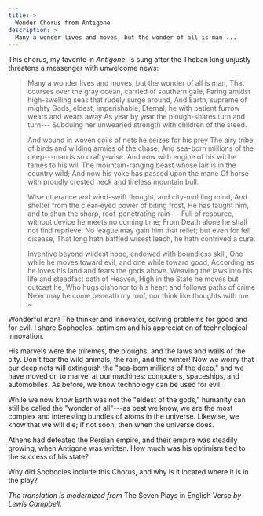 ```yaml
---
title: >
  Wonder Chorus from Antigone
description: >
  Many a wonder lives and moves, but the wonder of all is man ...
---
```


This chorus, my favorite in *Antigone*, is sung after the Theban king unjustly threatens a messenger with unwelcome news:

> Many a wonder lives and moves, but the wonder of all is man,
> That courses over the gray ocean, carried of southern gale,
> Faring amidst high-swelling seas that rudely surge around,
> And Earth, supreme of mighty Gods, eldest, imperishable,
> Eternal, he with patient furrow wears and wears away
> As year by year the plough-shares turn and turn---
> Subduing her unwearied strength with children of the steed.
>
> And wound in woven coils of nets he seizes for his prey
> The airy tribe of birds and wilding armies of the chase,
> And sea-born millions of the deep---man is so crafty-wise.
> And now with engine of his wit he tames to his will
> The mountain-ranging beast whose lair is in the country wild;
> And now his yoke has passed upon the mane
> Of horse with proudly crested neck and tireless mountain bull.
>
> Wise utterance and wind-swift thought, and city-molding mind,
> And shelter from the clear-eyed power of biting frost,
> He has taught him, and to shun the sharp, roof-penetrating rain---
> Full of resource, without device he meets no coming time;
> From Death alone he shall not find reprieve;
> No league may gain him that relief; but even for fell disease,
> That long hath baffled wisest leech, he hath contrived a cure.
>
> Inventive beyond wildest hope, endowed with boundless skill,
> One while he moves toward evil, and one while toward good,
> According as he loves his land and fears the gods above.
> Weaving the laws into his life and steadfast oath of Heaven,
> High in the State he moves but outcast he,
> Who hugs dishonor to his heart and follows paths of crime
> Ne’er may he come beneath my roof, nor think like thoughts with me.
> ~

Wonderful man! The thinker and innovator, solving problems for good and for evil. I share Sophocles' optimism and his appreciation of technological innovation.

His marvels were the triremes, the ploughs, and the laws and walls of the city. Don't fear the wild animals, the rain, and the winter! Now we worry that our deep nets will extinguish the "sea-born millions of the deep," and we have moved on to  marvel at our machines: computers, spaceships, and automobiles. As before, we know technology can be used for evil.

While we now know Earth was not the "eldest of the gods," humanity can still be called the "wonder of all"---as best we know, we are the most complex and interesting bundles of atoms in the universe. Likewise, we know that we will die; if not soon, then when the universe does.

Athens had defeated the Persian empire, and their empire was steadily growing, when Antigone was written. How much was his optimism tied to the success of his state?

Why did Sophocles include this Chorus, and why is it located where it is in the play?

*The translation is modernized from* The Seven Plays in English Verse *by Lewis Campbell.*
